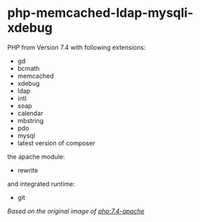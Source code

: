 # php-memcached-ldap-mysqli-xdebug

PHP from Version 7.4 with following extensions:

- gd
- bcmath
- memcached
- xdebug
- ldap
- intl
- soap
- calendar
- mbstring
- pdo
- mysql
- latest version of composer

the apache module:

- rewrite

and integrated runtime:

- git

_Based on the original image of [php:7.4-apache](https://github.com/docker-library/php)_
